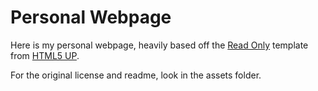 # Personal Webpage
Here is my personal webpage, heavily based off the [Read Only](https://html5up.net/read-only) template from [HTML5 UP](https://html5up.net/).

For the original license and readme, look in the assets folder.
